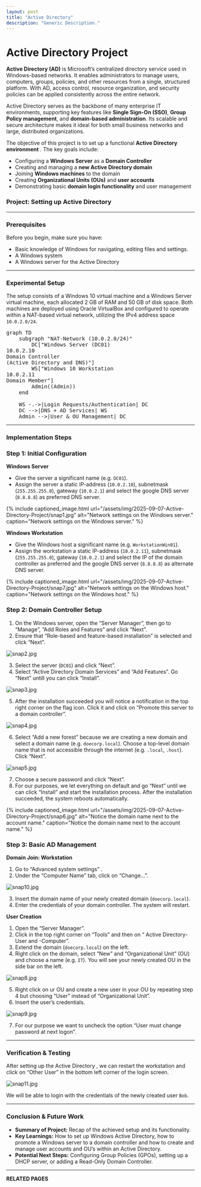 ```yaml
---
layout: post
title: "Active Directory"
description: "Generic Description."
---
```

# Active Directory Project

**Active Directory (AD)** is Microsoft’s centralized directory service used in Windows-based networks. It enables administrators to manage users, computers, groups, policies, and other resources from a single, structured platform. With AD, access control, resource organization, and security policies can be applied consistently across the entire network.

Active Directory serves as the backbone of many enterprise IT environments, supporting key features like **Single Sign-On (SSO)**, **Group Policy management**, and **domain-based administration**. Its scalable and secure architecture makes it ideal for both small business networks and large, distributed organizations.

The objective of this project is to set up a functional **Active Directory environment** . The key goals include:

- Configuring a **Windows Server** as a **Domain Controller**
- Creating and managing a **new Active Directory domain**
- Joining **Windows machines** to the domain
- Creating **Organizational Units (OUs)** and **user accounts**
- Demonstrating basic **domain login functionality** and user management

### Project: Setting up Active Directory

---

### Prerequisites

Before you begin, make sure you have:

- Basic knowledge of Windows for navigating, editing files and settings.
- A Windows system
- A Windows server for the Active Directory

---

### Experimental Setup

The setup consists of a Windows 10 virtual machine and a Windows Server virtual machine, each allocated 2 GB of RAM and 50 GB of disk space. Both machines are deployed using Oracle VirtualBox and configured to operate within a 
NAT-based virtual network, utilizing the IPv4 address space `10.0.2.0/24`.

<pre class="mermaid">
graph TD
    subgraph "NAT-Network (10.0.2.0/24)"
        DC["Windows Server (DC01)<br>10.0.2.10<br>Domain Controller<br>(Active Directory and DNS)"]
        WS["Windows 10 Workstation<br>10.0.2.11<br>Domain Member"]
        Admin((Admin))
    end

    WS -.->|Login Requests/Authentication| DC
    DC -->|DNS + AD Services| WS
    Admin -->|User & OU Management| DC
</pre>

---

### Implementation Steps

### Step 1: Initial Configuration

**Windows Server**

- Give the server a significant name (e.g. `DC01`).
- Assign the server a static IP-address (`10.0.2.10`), subnetmask (`255.255.255.0`), gateway (`10.0.2.1`) and select the google DNS server (`8.8.8.8`) as preferred DNS server.

{% include captioned_image.html url="/assets/img/2025-09-07-Active-Directory-Project/snap1.jpg" alt="Network settings on the Windows server." caption="Network settings on the Windows server." %}


**Windows Workstation**

- Give the Windows host a significant name (e.g. `WorkstationWin01`).
- Assign the workstation a static IP-address (`10.0.2.11`), subnetmask (`255.255.255.0`), gateway (`10.0.2.1`) and select the IP of the domain controller as preferred and the google DNS server (`8.8.8.8`) as alternate DNS server.

{% include captioned_image.html url="/assets/img/2025-09-07-Active-Directory-Project/snap7.jpg" alt="Network settings on the Windows host." caption="Network settings on the Windows host." %}


### Step 2: Domain Controller Setup

1. On the Windows server, open the “Server Manager”, then go to “Manage”, “Add Roles and Features” and click “Next”.
2. Ensure that “Role-based and feature-based installation” is selected and click “Next”.
    
![snap2.jpg](/assets/img/2025-09-07-Active-Directory-Project/snap2.jpg)
    
3. Select the server (`DC01`) and click “Next”.
4. Select “Active Directory Domain Services” and “Add Features”. Go “Next” untill you can click “Install”. 
    
![snap3.jpg](/assets/img/2025-09-07-Active-Directory-Project/snap3.jpg)
    
5. After the installation succeeded you will notice a notification in the top right corner on the flag icon. Click it and click on “Promote this server to a domain controller”.
    
![snap4.jpg](/assets/img/2025-09-07-Active-Directory-Project/snap4.jpg)
    
6. Select “Add a new forest” because we are creating a new domain and select a domain name (e.g. `doecorp.local`). Choose a top-level domain name that is not accessible through the internet (e.g. `.local`, `.host`). Click “Next”. 
    
![snap5.jpg](/assets/img/2025-09-07-Active-Directory-Project/snap5.jpg)
    
7. Choose a secure password and click “Next”.
8. For our purposes, we let everything on default and go “Next” until we can click “Install” and start the installation process. After the installation succeeded, the system reboots automatically. 
    
{% include captioned_image.html url="/assets/img/2025-09-07-Active-Directory-Project/snap6.jpg" alt="Notice the domain name next to the account name." caption="Notice the domain name next to the account name." %}

    
### Step 3: Basic AD Management

**Domain Join: Workstation**

1. Go to “Advanced system settings” .
2. Under the “Computer Name” tab, click on “Change…”. 
    
![snap10.jpg](/assets/img/2025-09-07-Active-Directory-Project/snap10.jpg)
    
3. Insert the domain name of your newly created domain (`doecorp.local`). 
4. Enter the credentials of your domain controller. The system will restart. 

**User Creation**

1. Open the “Server Manager”.
2. Click in the top right corner on “Tools” and then on “ Active Directory-User and -Computer”.
3. Extend the domain (`doecorp.local`) on the left.
4. Right click on the domain, select “New” and “Organizational Unit” (OU) and choose a name (e.g. `IT`). You will see your newly created OU in the side bar on the left. 
    
![snap8.jpg](/assets/img/2025-09-07-Active-Directory-Project/snap8.jpg)
    
5. Right click on ur OU and create a new user in your OU by repeating step 4 but choosing “User” instead of “Organizational Unit”.
6. Insert the user’s credentials. 
    
![snap9.jpg](/assets/img/2025-09-07-Active-Directory-Project/snap9.jpg)
    
7. For our purpose we want to uncheck the option “User must change password at next logon”. 

---

### Verification & Testing

After setting up the Active Directory , we can restart the workstation and click on “Other User” in the bottom left corner of the login screen.

![snap11.jpg](/assets/img/2025-09-07-Active-Directory-Project/snap11.jpg)

We will be able to login with the credentials of the newly created user `Bob`.

---

### Conclusion & Future Work

- **Summary of Project:** Recap of the achieved setup and its functionality.
- **Key Learnings:** How to set up Windows Active Directory, how to promote a Windows server to a domain controller and how to create and manage user accounts and OU’s within an Active Directory.
- **Potential Next Steps:** Configuring Group Policies (GPOs), setting up a DHCP server, or adding a Read-Only Domain Controller.

---

**RELATED PAGES**